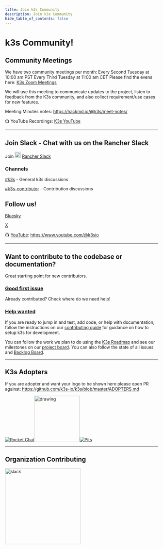```yaml
---
title: Join k3s Community
description: Join k3s Community
hide_table_of_contents: false   
---
```


# **k3s** Community!

## Community Meetings 

We have two community meetings per month:
Every Second Tuesday at 10:00 am PST
Every Third Tuesday at 11:00 am CET
Please find the evens here: [K3s Zoom Meetings](https://zoom-lfx.platform.linuxfoundation.org/meetings/k3s?view=week)
 
We will use this meeting to communicate updates to the project, listen to feedback from the K3s community, and also collect requirement/use cases for new features.

Meeting Minutes notes: https://hackmd.io/@k3s/meet-notes/

📺 YouTube Recordings: [K3s YouTube](https://www.youtube.com/@k3sio)

---

## Join Slack - Chat with us on the Rancher Slack


Join <a href="https://slack.rancher.io"><img src="https://a.slack-edge.com/fd21de4/marketing/img/nav/logo.svg" alt="slack" width="20"/></a>  [Rancher Slack](https://slack.rancher.io/)


### Channels

[#k3s](https://rancher-users.slack.com/archives/CGGQEHPPW) - General k3s discussions

[#k3s-contributor](https://rancher-users.slack.com/archives/CGXR87T8B) - Contribution discussions

## Follow us!
[Bluesky](https://bsky.app/profile/k3sio.bsky.social)

[X](https://x.com/k3sio_io)

📺 [YouTube](https://www.youtube.com/@k3sio): https://www.youtube.com/@k3sio

---
## Want to contribute to the codebase or documentation?

Great starting point for new contributors.
### [Good first issue](https://github.com/k3s-io/k3s/labels/kind%2Fgood-first-issue)

Already contributed? Check where do we need help!
### [Help wanted](https://github.com/k3s-io/k3s/labels/kind%2Fhelp-wanted)


If you are ready to jump in and test, add code, or help with documentation, follow the instructions on our [contributing guide](https://github.com/k3s-io/k3s/blob/master/CONTRIBUTING.md) for guidance on how to setup k3s for development.

You can follow the work we plan to do using the [K3s Roadmap](https://github.com/k3s-io/k3s/blob/master/ROADMAP.md) and see our milestones on our [project board](projectbohttps://github.com/orgs/k3s-io/projects/6ard). You can also follow the state of all issues and [Backlog Board](https://github.com/orgs/k3s-io/projects/5).

---

## K3s Adopters

If you are adopter and want your logo to be shown here please open PR against: https://github.com/k3s-io/k3s/blob/master/ADOPTERS.md

[![Rocket Chat](https://cdn.prod.website-files.com/611a19b9853b7414a0f6b3f6/611bbb87319adfd903b90f24_logoRC.svg)](https://www.rocket.chat/)<a href="[default.asp](https://ayedo.de/)"><img src="https://ayedo.de/ayedo-logo-color.png" alt="drawing" width="150"/></a>[![Pits](https://www.pitsdatarecovery.com/wp-content/uploads/2024/08/PITS-logo_v2.svg)](https://www.pitsdatarecovery.com/)

---

## Organization Contributing
<a href="https://opensource.suse.com/"><img src="https://storage-us-gcs.bfldr.com/rt34bfbxpqh4mchnbhtfhq75/v/1230606427/original/SUSE_Logo-hor_L_Green-pos_sRGB.jpg?Expires=1742300189&KeyName=gcs-bfldr-prod&Signature=bXqJBONsCT5fX037q6yt-0GuNJk=" alt="slack" width="250"/></a>